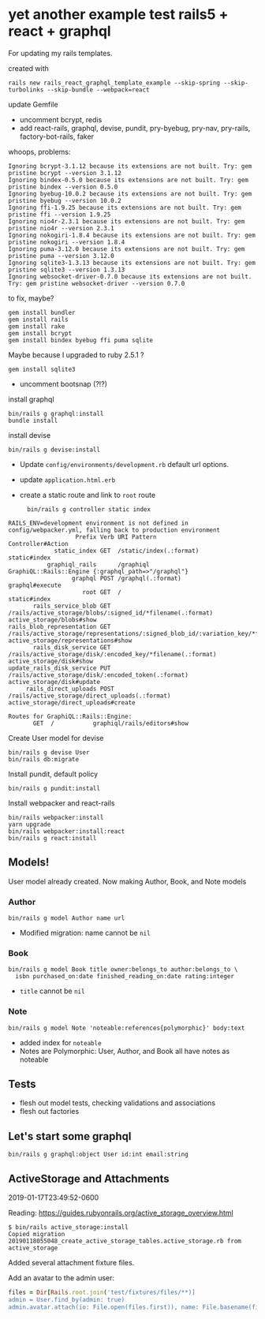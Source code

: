 # yet another example test rails5 + react + graphql

For updating my rails templates.

created with

    rails new rails_react_graphql_template_example --skip-spring --skip-turbolinks --skip-bundle --webpack=react

update Gemfile

- uncomment bcrypt, redis
- add react-rails, graphql, devise, pundit, pry-byebug, pry-nav, pry-rails, factory-bot-rails, faker

whoops, problems:

```
Ignoring bcrypt-3.1.12 because its extensions are not built. Try: gem pristine bcrypt --version 3.1.12
Ignoring bindex-0.5.0 because its extensions are not built. Try: gem pristine bindex --version 0.5.0
Ignoring byebug-10.0.2 because its extensions are not built. Try: gem pristine byebug --version 10.0.2
Ignoring ffi-1.9.25 because its extensions are not built. Try: gem pristine ffi --version 1.9.25
Ignoring nio4r-2.3.1 because its extensions are not built. Try: gem pristine nio4r --version 2.3.1
Ignoring nokogiri-1.8.4 because its extensions are not built. Try: gem pristine nokogiri --version 1.8.4
Ignoring puma-3.12.0 because its extensions are not built. Try: gem pristine puma --version 3.12.0
Ignoring sqlite3-1.3.13 because its extensions are not built. Try: gem pristine sqlite3 --version 1.3.13
Ignoring websocket-driver-0.7.0 because its extensions are not built. Try: gem pristine websocket-driver --version 0.7.0
```

to fix, maybe?

    gem install bundler
    gem install rails
    gem install rake
    gem install bcrypt
    gem install bindex byebug ffi puma sqlite

Maybe because I upgraded to ruby 2.5.1 ?

    gem install sqlite3

- uncomment bootsnap (?!?)

install graphql

    bin/rails g graphql:install
    bundle install

install devise

    bin/rails g devise:install

- Update `config/environments/development.rb` default url options.
- update `application.html.erb`
- create a static route and link to `root` route

        bin/rails g controller static index

```
RAILS_ENV=development environment is not defined in config/webpacker.yml, falling back to production environment
                   Prefix Verb URI Pattern                                                                              Controller#Action
             static_index GET  /static/index(.:format)                                                                  static#index
           graphiql_rails      /graphiql                                                                                GraphiQL::Rails::Engine {:graphql_path=>"/graphql"}
                  graphql POST /graphql(.:format)                                                                       graphql#execute
                     root GET  /                                                                                        static#index
       rails_service_blob GET  /rails/active_storage/blobs/:signed_id/*filename(.:format)                               active_storage/blobs#show
rails_blob_representation GET  /rails/active_storage/representations/:signed_blob_id/:variation_key/*filename(.:format) active_storage/representations#show
       rails_disk_service GET  /rails/active_storage/disk/:encoded_key/*filename(.:format)                              active_storage/disk#show
update_rails_disk_service PUT  /rails/active_storage/disk/:encoded_token(.:format)                                      active_storage/disk#update
     rails_direct_uploads POST /rails/active_storage/direct_uploads(.:format)                                           active_storage/direct_uploads#create

Routes for GraphiQL::Rails::Engine:
       GET  /           graphiql/rails/editors#show
```

Create User model for devise

    bin/rails g devise User
    bin/rails db:migrate


Install pundit, default policy

    bin/rails g pundit:install

Install webpacker and react-rails

    bin/rails webpacker:install
    yarn upgrade
    bin/rails webpacker:install:react
    bin/rails g react:install


## Models!

User model already created. Now making Author, Book, and Note models

### Author

    bin/rails g model Author name url

- Modified migration: name cannot be `nil`

### Book

    bin/rails g model Book title owner:belongs_to author:belongs_to \
      isbn purchased_on:date finished_reading_on:date rating:integer

- `title` cannot be `nil`

### Note

    bin/rails g model Note 'noteable:references{polymorphic}' body:text

- added index for `noteable`
- Notes are Polymorphic: User, Author, and Book all have notes as noteable

## Tests

- flesh out model tests, checking validations and associations
- flesh out factories

## Let's start some graphql

    bin/rails g graphql:object User id:int email:string

## ActiveStorage and Attachments

2019-01-17T23:49:52-0600

Reading: https://guides.rubyonrails.org/active_storage_overview.html

    $ bin/rails active_storage:install
    Copied migration 20190118055048_create_active_storage_tables.active_storage.rb from active_storage

Added several attachment fixture files.

Add an avatar to the admin user:

```ruby
files = Dir[Rails.root.join('test/fixtures/files/**)]
admin = User.find_by(admin: true)
admin.avatar.attach(io: File.open(files.first)), name: File.basename(files.first))
```
